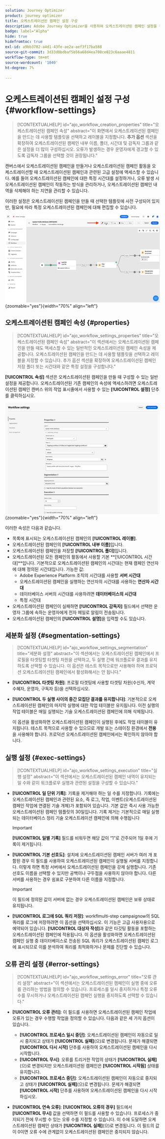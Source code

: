 ```yaml
---
solution: Journey Optimizer
product: journey optimizer
title: 오케스트레이션된 캠페인 설정 구성
description: Adobe Journey Optimizer을 사용하여 오케스트레이션된 캠페인 설정을 구성하는 방법을 알아봅니다.
badge: label="Alpha"
hide: true
hidefromtoc: true
exl-id: a9bb3782-a4d1-43fe-ae2a-aef3f17ba588
source-git-commit: 3d33d0bdbaf5b56a68d4ea708ce023c6aaae4811
workflow-type: tm+mt
source-wordcount: '1040'
ht-degree: 7%

---
```


# 오케스트레이션된 캠페인 설정 구성 {#workflow-settings}

>[!CONTEXTUALHELP]
>id="ajo_workflow_creation_properties"
>title="오케스트레이션된 캠페인 속성"
>abstract="이 화면에서 오케스트레이션된 캠페인을 만드는 데 사용할 템플릿을 선택하고 레이블을 지정합니다. **추가 옵션** 섹션을 확장하여 오케스트레이션된 캠페인 내부 이름, 폴더, 시간대 및 감독자 그룹과 같은 설정을 더 많이 구성하십시오. 오류가 발생하는 경우 운영자에게 경고할 수 있도록 감독자 그룹을 선택할 것이 권장됩니다."

캔버스에서 오케스트레이션된 캠페인을 만들거나 오케스트레이션된 캠페인 활동을 오케스트레이션할 때 오케스트레이션된 캠페인과 관련된 고급 설정에 액세스할 수 있습니다. 예를 들어 오케스트레이션된 캠페인에 대한 특정 시간대를 설정하거나, 오류 발생 시 오케스트레이션된 캠페인이 작동하는 방식을 관리하거나, 오케스트레이션된 캠페인 내역을 삭제해야 하는 지연을 관리할 수 있습니다.

이러한 설정은 오케스트레이션된 캠페인을 만들 때 선택한 템플릿에 사전 구성되어 있지만, 필요에 따라 특정 오케스트레이션된 캠페인에 대해 편집할 수 있습니다.

![](assets/workflow-settings-button.png){zoomable="yes"}{width="70%" align="left"}

## 오케스트레이션된 캠페인 속성 {#properties}

>[!CONTEXTUALHELP]
>id="ajo_workflow_settings_properties"
>title="오케스트레이션된 캠페인 속성"
>abstract="이 섹션에서는 오케스트레이션된 캠페인을 만들 때도 액세스할 수 있는 일반적인 오케스트레이션된 캠페인 속성을 제공합니다. 오케스트레이션된 캠페인을 만드는 데 사용할 템플릿을 선택하고 레이블을 지정할 수 있습니다. 추가 옵션 섹션을 확장하여 오케스트레이션된 캠페인 저장 폴더 또는 시간대와 같은 특정 설정을 구성합니다."

**[!UICONTROL 속성]** 섹션은 오케스트레이션된 캠페인을 만들 때 구성할 수 있는 일반 설정을 제공합니다. 오케스트레이션된 기존 캠페인의 속성에 액세스하려면 오케스트레이션된 캠페인 캔버스 위의 작업 표시줄에서 사용할 수 있는 **[!UICONTROL 설정]** 단추를 클릭하십시오.


![](assets/workflow-settings.png){zoomable="yes"}{width="70%" align="left"}


이러한 속성은 다음과 같습니다.

* 목록에 표시되는 오케스트레이션된 캠페인의 **[!UICONTROL 레이블]**.
* 오케스트레이션된 캠페인의 **[!UICONTROL 내부 이름]**&#x200B;입니다.
* 오케스트레이션된 캠페인을 저장할 **[!UICONTROL 폴더]**&#x200B;입니다.
* 오케스트레이션된 모든 캠페인의 활동에서 사용할 기본 **[!UICONTROL 시간대]**입니다. 기본적으로 오케스트레이션된 캠페인의 시간대는 현재 캠페인 연산자에 대해 정의된 시간대입니다.
가능한 값:
   * Adobe Experience Platform 조직의 시간대를 사용할 **서버 시간대**
   * 오케스트레이션된 캠페인을 실행하는 연산자의 시간대를 사용하는 **연산자 시간대**
   * 데이터베이스 서버의 시간대를 사용하려면 **데이터베이스의 시간대**
   * 특정 시간대
* 오케스트레이션된 캠페인이 실패하면 **[!UICONTROL 감독자]** 필드에서 선택한 운영자 그룹에 속하는 운영자에게 전자 메일로 알림이 전송됩니다.
* 오케스트레이션된 캠페인의 **[!UICONTROL 설명]**&#x200B;을 입력할 수도 있습니다.

## 세분화 설정  {#segmentation-settings}

>[!CONTEXTUALHELP]
>id="ajo_workflow_settings_segmentation"
>title="세분화 설정"
>abstract="이 섹션에서는 오케스트레이션된 캠페인에서 프로필을 타겟팅할 타겟팅 차원을 선택하고, 두 실행 간에 워크플로우 결과를 유지하도록 선택할 수 있습니다. 이 옵션은 테스트 목적으로만 사용해야 하며 프로덕션 오케스트레이션된 캠페인에서 활성화해서는 안 됩니다."

* **[!UICONTROL 타겟팅 차원]**: 프로필 타겟팅에 사용할 타겟팅 차원(수신자, 계약 수혜자, 운영자, 구독자 등)을 선택하십시오.

* **[!UICONTROL 두 실행 사이의 중간 모집단 결과를 유지합니다]**: 기본적으로 오케스트레이션된 캠페인의 마지막 실행에 대한 작업 테이블만 유지됩니다. 이전 실행의 작업 테이블은 매일 실행되는 기술 오케스트레이션된 캠페인에 의해 삭제됩니다.

  이 옵션을 활성화하면 오케스트레이션된 캠페인이 실행된 후에도 작업 테이블이 유지됩니다. 테스트 목적으로 사용할 수 있으므로 개발 또는 스테이징 환경에서 **전용**&#x200B;을 사용해야 합니다. 프로덕션 오케스트레이션된 캠페인에서는 확인하지 않아야 합니다.

## 실행 설정  {#exec-settings}

>[!CONTEXTUALHELP]
>id="ajo_workflow_settings_execution"
>title="실행 설정"
>abstract="이 섹션에서는 오케스트레이션된 캠페인 내역이 유지되는 일 수와 같이 워크플로우 실행과 관련된 설정을 구성할 수 있습니다."

* **[!UICONTROL 일 단위 기록]**: 기록을 제거해야 하는 일 수를 지정합니다. 기록에는 오케스트레이션된 캠페인과 관련된 요소, 즉 로그, 작업, 이벤트(오케스트레이션된 캠페인 작업에 연결된 기술 개체)가 포함되어 있습니다. 기본 값은 즉시 사용 가능한 오케스트레이션된 캠페인 템플릿의 30일입니다. 기록 제거는 기본적으로 매일 실행되는 데이터베이스 정리 기술 오케스트레이션 캠페인에 의해 수행됩니다

  >[!IMPORTANT]
  >
  >**[!UICONTROL 일별 기록]** 필드를 비워두면 해당 값이 “1”로 간주되어 1일 후에 기록이 제거됩니다.

* **[!UICONTROL 기본 선호도]**: 설치에 오케스트레이션된 캠페인 서버가 여러 개 포함된 경우 이 필드를 사용하여 오케스트레이션된 캠페인이 실행될 서버를 지정합니다. 이렇게 하면 특정 서버에서 오케스트레이션된 캠페인을 강제 실행합니다. 기존 선호도 이름을 선택할 수 있지만 공백이나 구두점을 사용하지 않아야 합니다. 다른 서버를 사용하는 경우 쉼표로 구분하여 다른 이름을 지정합니다.

  >[!IMPORTANT]
  >
  >이 필드에 정의된 값이 서버에 없는 경우 오케스트레이션된 캠페인은 보류 상태로 유지됩니다.


* **[!UICONTROL 로그에 SQL 쿼리 저장]**: workflmulti-step campaignow의 SQL 쿼리를 로그에 저장하려면 이 옵션을 선택하십시오. 이 기능은 고급 사용자용으로 예약되어 있습니다. **[!UICONTROL 대상자 작성]**&#x200B;과 같은 타깃팅 활동을 포함하는 오케스트레이션된 캠페인에 적용됩니다. 이 옵션을 활성화하면 오케스트레이션된 캠페인 실행 중 데이터베이스로 전송된 SQL 쿼리가 오케스트레이션된 캠페인 로그에 표시되므로 이를 분석하여 쿼리를 최적화하거나 문제를 진단할 수 있습니다.

## 오류 관리 설정  {#error-settings}

>[!CONTEXTUALHELP]
>id="ajo_workflow_settings_error"
>title="오류 관리 설정"
>abstract="이 섹션에서는 오케스트레이션된 캠페인이 실행 중에 오류를 관리하는 방법을 정의할 수 있습니다. 프로세스를 일시 중지하거나 특정 오류 수를 무시하거나 오케스트레이션된 캠페인 실행을 중지하도록 선택할 수 있습니다."

* **[!UICONTROL 오류 관리]**: 이 필드를 사용하면 오케스트레이션된 캠페인 작업에 오류가 있는 경우 수행할 작업을 정의할 수 있습니다. 다음과 같은 세 가지 옵션이 있습니다.

   * **[!UICONTROL 프로세스 일시 중단]**: 오케스트레이션된 캠페인이 자동으로 일시 중지되고 상태가 **[!UICONTROL 실패]**(으)로 변경됩니다. 문제가 해결되면 **[!UICONTROL 다시 시작]** 단추를 사용하여 오케스트레이션된 캠페인을 다시 시작합니다.
   * **[!UICONTROL 무시]**: 오류를 트리거한 작업의 상태가 **[!UICONTROL 실패]**(으)로 변경되지만 오케스트레이션된 캠페인은 **[!UICONTROL 시작됨]** 상태를 유지합니다. <!-- TO ADD ONCE SCHEUDLER IS AVAILABLE This configuration is relevant for recurring tasks: if the branch includes a scheduler, it will start normally next time the workflow is executed.-->
   * **[!UICONTROL 프로세스 중단]**: 오케스트레이션된 캠페인이 자동으로 중지되고 상태가 **[!UICONTROL 실패]**(으)로 변경됩니다. 문제가 해결되면 **[!UICONTROL 시작]** 단추를 사용하여 오케스트레이션된 캠페인을 다시 시작하십시오.

* **[!UICONTROL 연속 오류]**: **[!UICONTROL 오류의 경우]** 필드에서 **[!UICONTROL 무시]** 값을 선택하면 이 필드를 사용할 수 있습니다. 프로세스가 중지되기 전에 무시할 수 있는 오류 수를 지정할 수 있습니다. 이 수에 도달하면 오케스트레이션된 캠페인 상태가 **[!UICONTROL 실패]**(으)로 변경됩니다. 이 필드의 값이 0이면 오류 수에 관계없이 오케스트레이션된 캠페인은 중지되지 않습니다.


